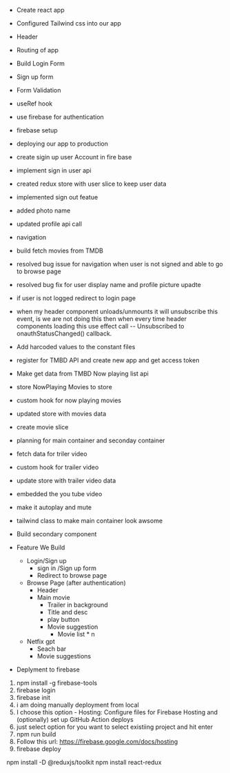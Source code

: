 - Create react app
- Configured Tailwind css into our app
- Header
- Routing of app
- Build Login Form
- Sign up form
- Form Validation
- useRef hook
- use firebase for authentication
- firebase setup
- deploying our app to production
- create sigin up user Account in fire base
- implement sign in user api
- created redux store with user slice to keep user data
- implemented sign out featue
- added photo name
- updated profile api call
- navigation
- build fetch movies from TMDB
- resolved bug issue for navigation when user is not signed and able to go to browse page 
- resolved bug fix for user display name and profile picture upadte
- if user is not logged redirect to login page
- when my header component unloads/unmounts it will unsubscribe this event, is we are not doing this then when every time header components loading this use effect call -- Unsubscribed to onauthStatusChanged() callback.

- Add harcoded values to the constant files
- register for TMBD API and create new app and get access token
- Make get data from TMBD Now playing list api
- store NowPlaying Movies to store
- custom hook for now playing movies
- updated store with movies data
- create movie slice
- planning for main container and seconday container
- fetch data for triler video
- custom hook for trailer video
- update store with trailer video data
-  embedded the you tube video
- make it autoplay and mute
- tailwind class to make main container look awsome
- Build secondary component







- Feature We Build
    - Login/Sign up
      - sign in /Sign up form
      - Redirect to browse page
    - Browse Page (after authentication)
      - Header
      - Main movie 
        - Trailer in background
        - Title and desc
        - play button
        - Movie suggestion
          - Movie list * n
  - Netfix gpt
    - Seach bar
    - Movie suggestions


- Deplyment to firebase
1. npm install -g firebase-tools
2. firebase login
3. firebase init
4. i am doing manually deployment from local
5. I choose this option -  Hosting: Configure files for Firebase Hosting and (optionally) set up GitHub Action deploys
6. just select option for you want to select existiing project and hit enter
7. npm run build
8. Follow this url: https://firebase.google.com/docs/hosting
9. firebase deploy


npm install -D @reduxjs/toolkit
npm install react-redux